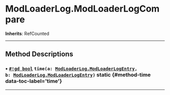 # ModLoaderLog.ModLoaderLogCompare
**Inherits**: RefCounted



<hr style="border-width: thick">

## Method Descriptions
### • [`#!gd bool`](https://docs.godotengine.org/en/stable/classes/class_bool.html) <code class="highlight">time(a: [ModLoaderLog.ModLoaderLogEntry](mod_loader_log._mod_loader_log_entry.md), b: [ModLoaderLog.ModLoaderLogEntry](mod_loader_log._mod_loader_log_entry.md))</code> static {#method-time data-toc-label='time'}
***
